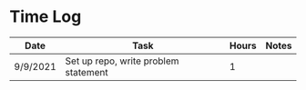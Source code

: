 # Time Log

| Date | Task | Hours | Notes|
|------|------|-------|------|
|9/9/2021|Set up repo, write problem statement|1||

